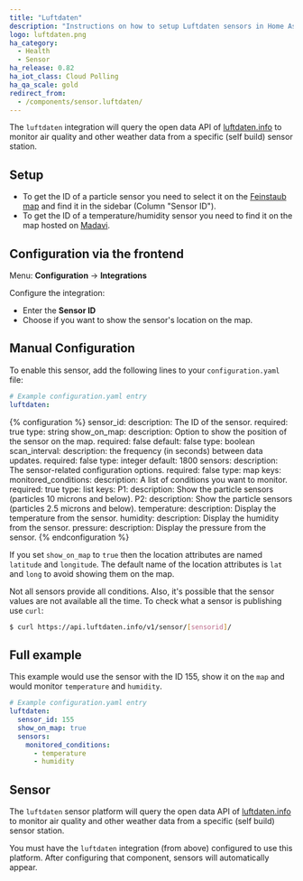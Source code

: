 ```yaml
---
title: "Luftdaten"
description: "Instructions on how to setup Luftdaten sensors in Home Assistant."
logo: luftdaten.png
ha_category:
  - Health
  - Sensor
ha_release: 0.82
ha_iot_class: Cloud Polling
ha_qa_scale: gold
redirect_from:
  - /components/sensor.luftdaten/
---
```


The `luftdaten` integration will query the open data API of [luftdaten.info](http://luftdaten.info) to monitor air quality and other weather data from a specific (self build) sensor station.

## Setup

- To get the ID of a particle sensor you need to select it on the [Feinstaub map](http://deutschland.maps.luftdaten.info/) and find it in the sidebar (Column "Sensor ID").
- To get the ID of a temperature/humidity sensor you need to find it on the map hosted on [Madavi](https://www.madavi.de/sensor/feinstaub-map-dht/).

## Configuration via the frontend

Menu: **Configuration** -> **Integrations**

Configure the integration:

- Enter the **Sensor ID**
- Choose if you want to show the sensor's location on the map.

## Manual Configuration

To enable this sensor, add the following lines to your `configuration.yaml` file:

```yaml
# Example configuration.yaml entry
luftdaten:
```

{% configuration %}
sensor_id:
  description: The ID of the sensor.
  required: true
  type: string
show_on_map:
  description: Option to show the position of the sensor on the map.
  required: false
  default: false
  type: boolean
scan_interval:
  description: the frequency (in seconds) between data updates.
  required: false
  type: integer
  default: 1800
sensors:
  description: The sensor-related configuration options.
  required: false
  type: map
  keys:
    monitored_conditions:
      description: A list of conditions you want to monitor.
      required: true
      type: list
      keys:
        P1:
          description: Show the particle sensors (particles 10 microns and below).
        P2:
          description: Show the particle sensors (particles 2.5 microns and below).
        temperature:
          description: Display the temperature from the sensor.
        humidity:
          description: Display the humidity from the sensor.
        pressure:
          description: Display the pressure from the sensor.
{% endconfiguration %}

<div class='note warning'>

If you set `show_on_map` to `true` then the location attributes are named `latitude` and `longitude`. The default name of the location attributes is `lat` and `long` to avoid showing them on the map.

</div>

Not all sensors provide all conditions. Also, it's possible that the sensor values are not available all the time. To check what a sensor is publishing use `curl`:

```bash
$ curl https://api.luftdaten.info/v1/sensor/[sensorid]/
```

## Full example

This example would use the sensor with the ID 155, show it on the `map` and would monitor `temperature` and `humidity`.

```yaml
# Example configuration.yaml entry
luftdaten:
  sensor_id: 155
  show_on_map: true
  sensors:
    monitored_conditions:
      - temperature
      - humidity
```

## Sensor

The `luftdaten` sensor platform will query the open data API of [luftdaten.info](http://luftdaten.info) to monitor air quality and other weather data from a specific (self build) sensor station.

You must have the `luftdaten` integration (from above) configured to use this platform. After configuring that component, sensors will automatically appear.
